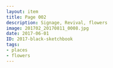 ```yaml
---
layout: item
title: Page 002
description: Signage, Revival, flowers
image: 201702_20170811_0008.jpg
date: 2017-06-01
ID: 2017-black-sketchbook
tags: 
- places 
- flowers
---
```

